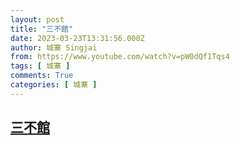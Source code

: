 ```yaml
---
layout: post
title: "三不館"
date: 2023-03-23T13:31:56.000Z
author: 城寨 Singjai
from: https://www.youtube.com/watch?v=pW0dQf1Tqs4
tags: [ 城寨 ]
comments: True
categories: [ 城寨 ]
---
```

<!--1679578316000-->
[三不館](https://www.youtube.com/watch?v=pW0dQf1Tqs4)
------

<div>

</div>
